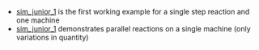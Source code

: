 
- [sim_junior_1](sim_junior_1) is the first working example for a single step reaction and one 
  machine
- [sim_junior_1](sim_junior_2) demonstrates parallel reactions on a single machine (only variations 
  in quantity)

